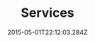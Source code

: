 ---
title: Services
type: Page
date: "2015-05-01T22:12:03.284Z"
subtitle1: "What "
subtitle2: "I can do"
subtitle3: "for you"
description1: "In technical terms, I'm a front-end developer and work with HTML, CSS and JavaScript to create interactive websites. I prefer static site generators like Hugo and Gatsby, but can also build your website with WordPress if you like. I take a mobile-first approach."
description2: "In plain words, I create that part of a website which is visible and with which you interact. Depending on your requirement and budget, I either work alone or in partnership with copywriters, graphic designers and back-end developers."
serviceitems:
    - name: Fully responsive 
      desc: to ensure compatibility across devices and browsers
      img: ./responsive.png
    
    - name: Accessibility 
      desc: guidelines are followed to provide for all types of users
      img: ./accessibility.png
     
    - name: Optimized 
      desc: for performance, speed and cross-browser compatibility
      img: ./optimized.png
---